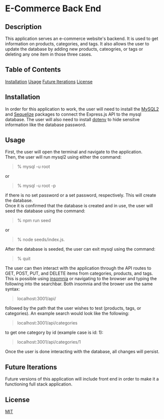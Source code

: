 # E-Commerce Back End 

## Description 
This application serves an e-commerce website's backend. It is used to get information on products, categories, and tags. It also allows the user to update the database by adding new products, cateogries, or tags or deleting any one item in those three cases. 

## Table of Contents

[Installation](#installation)
[Usage](#usage)
[Future Iterations](#future-iterations)
[License](#license)

## Installation 
In order for this application to work, the user will need to install the <a href="https://www.npmjs.com/package/mysql2">MySQL2</a> and <a href="https://www.npmjs.com/package/sequelize">Sequelize</a> packages to connect the Express.js API to the mysql database. The user will also need to install <a href="https://www.npmjs.com/package/dotenv">dotenv</a> to hide sensitve information like the database password.

## Usage
First, the user will open the terminal and navigate to the application. <br>
Then, the user will run mysql2 using either the command: 

 > % mysql -u root

or

> % mysql -u root -p 

if there is no set password or a set password, respectively. This will create the database. <br>
Once it is confirmed that the database is created and in use, the user will seed the database using the command:

 > % npm run seed

 or 

 > % node seeds/index.js. 

After the database is seeded, the user can exit mysql using the command: 

 > % quit

The user can then interact with the application through the API routes to GET, POST, PUT, and DELETE items from categories, products, and tags. This is possible using <a href="https://insomnia.rest/download">insomnia</a> or navigating to the browser and typing the following into the searchbar. Both insomnia and the brower use the same syntax:

 > localhost:3001/api/

followed by the path that the user wishes to test (products, tags, or categories). An example search would look like the following:

 > localhost:3001/api/categories

to get one category by id (example case is id: 1):

 > localhost:3001/api/categories/1

Once the user is done interacting with the database, all changes will persist. 


## Future Iterations 
Future versions of this application will include front end in order to make it a functioning full stack application. 

## License 
[MIT](https://choosealicense.com/licenses/mit/) 